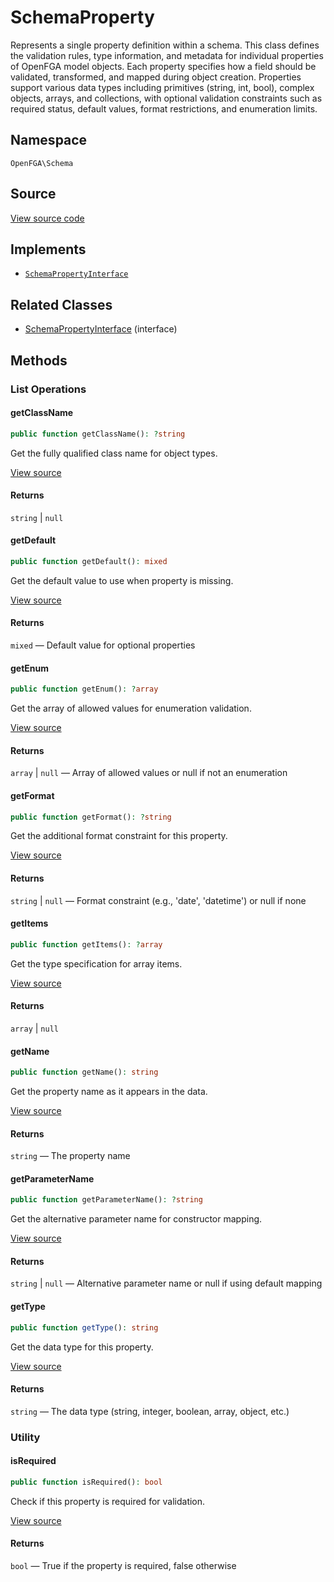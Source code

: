 # SchemaProperty

Represents a single property definition within a schema. This class defines the validation rules, type information, and metadata for individual properties of OpenFGA model objects. Each property specifies how a field should be validated, transformed, and mapped during object creation. Properties support various data types including primitives (string, int, bool), complex objects, arrays, and collections, with optional validation constraints such as required status, default values, format restrictions, and enumeration limits.

## Namespace
`OpenFGA\Schema`

## Source
[View source code](https://github.com/evansims/openfga-php/blob/main/src/Schema/SchemaProperty.php)

## Implements
* [`SchemaPropertyInterface`](SchemaPropertyInterface.md)

## Related Classes
* [SchemaPropertyInterface](Schema/SchemaPropertyInterface.md) (interface)

## Methods

### List Operations
#### getClassName

```php
public function getClassName(): ?string
```

Get the fully qualified class name for object types.

[View source](https://github.com/evansims/openfga-php/blob/main/src/Schema/SchemaProperty.php#L53)

#### Returns
`string` &#124; `null`
#### getDefault

```php
public function getDefault(): mixed
```

Get the default value to use when property is missing.

[View source](https://github.com/evansims/openfga-php/blob/main/src/Schema/SchemaProperty.php#L62)

#### Returns
`mixed` — Default value for optional properties
#### getEnum

```php
public function getEnum(): ?array
```

Get the array of allowed values for enumeration validation.

[View source](https://github.com/evansims/openfga-php/blob/main/src/Schema/SchemaProperty.php#L71)

#### Returns
`array` &#124; `null` — Array of allowed values or null if not an enumeration
#### getFormat

```php
public function getFormat(): ?string
```

Get the additional format constraint for this property.

[View source](https://github.com/evansims/openfga-php/blob/main/src/Schema/SchemaProperty.php#L80)

#### Returns
`string` &#124; `null` — Format constraint (e.g., &#039;date&#039;, &#039;datetime&#039;) or null if none
#### getItems

```php
public function getItems(): ?array
```

Get the type specification for array items.

[View source](https://github.com/evansims/openfga-php/blob/main/src/Schema/SchemaProperty.php#L89)

#### Returns
`array` &#124; `null`
#### getName

```php
public function getName(): string
```

Get the property name as it appears in the data.

[View source](https://github.com/evansims/openfga-php/blob/main/src/Schema/SchemaProperty.php#L98)

#### Returns
`string` — The property name
#### getParameterName

```php
public function getParameterName(): ?string
```

Get the alternative parameter name for constructor mapping.

[View source](https://github.com/evansims/openfga-php/blob/main/src/Schema/SchemaProperty.php#L107)

#### Returns
`string` &#124; `null` — Alternative parameter name or null if using default mapping
#### getType

```php
public function getType(): string
```

Get the data type for this property.

[View source](https://github.com/evansims/openfga-php/blob/main/src/Schema/SchemaProperty.php#L116)

#### Returns
`string` — The data type (string, integer, boolean, array, object, etc.)
### Utility
#### isRequired

```php
public function isRequired(): bool
```

Check if this property is required for validation.

[View source](https://github.com/evansims/openfga-php/blob/main/src/Schema/SchemaProperty.php#L125)

#### Returns
`bool` — True if the property is required, false otherwise
